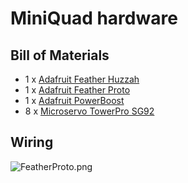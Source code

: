 # MiniQuad hardware

## Bill of Materials
- 1 x [Adafruit Feather Huzzah](https://www.adafruit.com/product/2821) 
- 1 x [Adafruit Feather Proto](https://www.adafruit.com/product/2884)
- 1 x [Adafruit PowerBoost](https://www.adafruit.com/product/2030)
- 8 x [Microservo TowerPro SG92](https://www.adafruit.com/product/169)

## Wiring
![FeatherProto.png](https://github.com/wibauxl/MiniQuad/tree/master/hardware/FeatherProto.png)